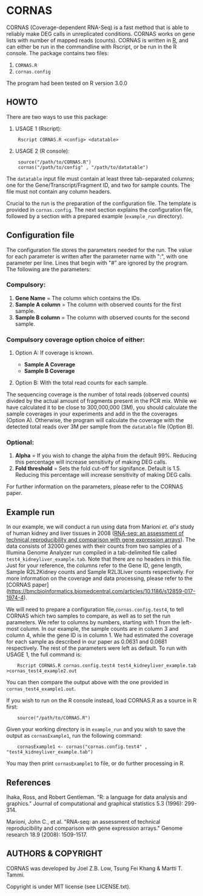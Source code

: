 # CORNAS #
CORNAS (Coverage-dependent RNA-Seq) is a fast method that is able to reliably make DEG calls in unreplicated conditions. CORNAS works on gene lists with number of mapped reads (counts). CORNAS is written in [R](https://www.r-project.org/), and can either be run in the commandline with Rscript, or be run in the R console. The package contains two files:

1. `CORNAS.R`
2. `cornas.config`
	
The program had been tested on R version 3.0.0


## HOWTO ##
There are two ways to use this package:

1. USAGE 1 (Rscript):

		Rscript CORNAS.R <config> <datatable>
	
2. USAGE 2 (R console):

		source("/path/to/CORNAS.R")
		cornas("/path/to/config" , "/path/to/datatable")

The `datatable` input file must contain at least three tab-separated columns; one for the Gene/Transcript/Fragment ID, and two for sample counts. The file must not contain any column headers.

Crucial to the run is the preparation of the configuration file. The template is provided in `cornas.config`. The next section explains the configuration file, followed by a section with a prepared example (`example_run` directory).



## Configuration file ##
The configuration file stores the parameters needed for the run. The value for each parameter is written after the parameter name with ":", with one parameter per line. Lines that begin with "#" are ignored by the program. The following are the parameters:

### Compulsory: 
1. **Gene Name** = The column which contains the IDs.
2. **Sample A column** = The column with observed counts for the first sample.
3. **Sample B column** =  The column with observed counts for the second sample.
	
### Compulsory coverage option choice of either:
1. Option A: If coverage is known.

	+ **Sample A Coverage**
	+ **Sample B Coverage**

2. Option B: With the total read counts for each sample. 
	
The sequencing coverage is the number of total reads (observed counts) divided by the actual amount of fragments present in the PCR mix. While we have calculated it to be close to 300,000,000 (3M), you should calculate the sample coverages in your experiments and add in the the coverages (Option A). Otherwise, the program will calculate the coverage with the detected total reads over 3M per sample from the `datatable` file (Option B).


### Optional:
1. **Alpha** = If you wish to change the alpha from the default 99%. Reducing this percentage will increase sensitivity of making DEG calls.
2. **Fold threshold** = Sets the fold cut-off for signifance. Default is 1.5. Reducing this percentage will increase sensitivity of making DEG calls.

For further information on the parameters, please refer to the CORNAS paper.


## Example run ##
In our example, we will conduct a run using data from Marioni *et. al's* study of human kidney and liver tissues in 2008 ([RNA-seq: an assessment of technical reproducibility and comparison with gene expression arrays](http://genome.cshlp.org/content/18/9/1509.long)). The data consists of 32000 genes with their counts from two samples of a Illumina Genome Analyzer run compiled in a tab-delimited file called `test4_kidneyliver_example.tab`. Note that there are no headers in this file. Just for your reference, the columns refer to the Gene ID, gene length, Sample R2L2Kidney counts and Sample R2L3Liver counts respectively. For more information on the coverage and data processing, please refer to the [CORNAS paper] (https://bmcbioinformatics.biomedcentral.com/articles/10.1186/s12859-017-1974-4).

We will need to prepare a configuration file,`cornas.config.test4`, to tell CORNAS which two samples to compare, as well as to set the run parameters. We refer to columns by numbers, starting with 1 from the left-most column. In our example, the sample counts are in column 3 and column 4, while the gene ID is in column 1. We had estimated the coverage for each sample as described in our paper as 0.0631 and 0.0681 respectively. The rest of the parameters were left as default. To run with USAGE 1, the full command is:

		Rscript CORNAS.R cornas.config.test4 test4_kidneyliver_example.tab >cornas_test4_example2.out

You can then compare the output above with the one provided in `cornas_test4_example1.out`.

If you wish to run on the R console instead, load CORNAS.R as a source in R first:

		source("/path/to/CORNAS.R")

Given your working directory is in `example_run` and you wish to save the output as `cornasExample1`, run the following command:

		cornasExample1 <- cornas("cornas.config.test4" , "test4_kidneyliver_example.tab")

You may then print `cornasExample1` to file, or do further processing in R.


## References ##
Ihaka, Ross, and Robert Gentleman. "R: a language for data analysis and graphics." Journal of computational and graphical statistics 5.3 (1996): 299-314.

Marioni, John C., et al. "RNA-seq: an assessment of technical reproducibility and comparison with gene expression arrays." Genome research 18.9 (2008): 1509-1517.


## AUTHORS & COPYRIGHT ##
CORNAS was developed by Joel Z.B. Low, Tsung Fei Khang & Martti T. Tammi.

Copyright is under MIT license (see LICENSE.txt).
